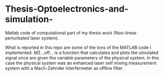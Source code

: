 # Thesis-Optoelectronics-and-simulation-
Matlab code of computational part of my thesis work (Non-linear perturbated laser system).



What is reported in this repo are some of the tons of the MATLAB code I implemented.
MZ...off... is a function that calculates and plots the simulated signal once are given the variable parameters of the physical system.
In this case the physical system was an enhanced laser self mixing measurement system with a Mach-Zehnder interfermeter as offline filter.
